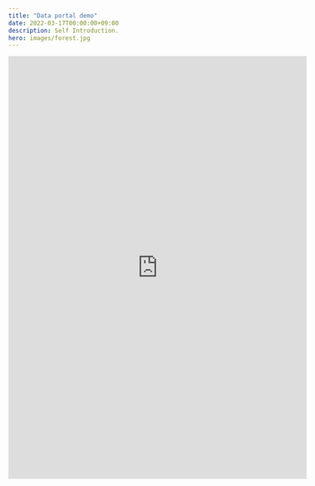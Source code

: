 ```yaml
---
title: "Data portal demo"
date: 2022-03-17T00:00:00+09:00
description: Self Introduction.
hero: images/forest.jpg
---
```


<iframe width="600" height="849" src="https://datastudio.google.com/embed/reporting/e90bee9d-c01a-4314-89d7-0ba762864aa8/page/p_tbupex23sc" frameborder="0" style="border:0" allowfullscreen></iframe>
